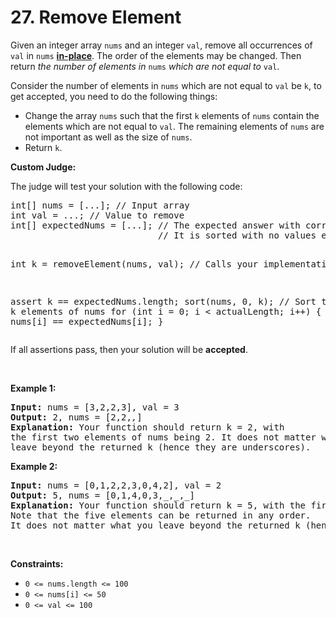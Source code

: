 <div><h1>27. Remove Element</h1></div>
<div><div><p>Given an integer array <code>nums</code> and an integer <code>val</code>, remove all occurrences of <code>val</code> in <code>nums</code> <a href="https://en.wikipedia.org/wiki/In-place_algorithm" target="_blank"><strong>in-place</strong></a>. The order of the elements may be changed. Then return <em>the number of elements in </em><code>nums</code><em> which are not equal to </em><code>val</code>.</p><p>Consider the number of elements in <code>nums</code> which are not equal to <code>val</code> be <code>k</code>, to get accepted, you need to do the following things:</p><ul><li>Change the array <code>nums</code> such that the first <code>k</code> elements of <code>nums</code> contain the elements which are not equal to <code>val</code>. The remaining elements of <code>nums</code> are not important as well as the size of <code>nums</code>.</li><li>Return <code>k</code>.</li></ul><p><strong>Custom Judge:</strong></p><p>The judge will test your solution with the following code:</p><pre>int[] nums = [...]; // Input array
int val = ...; // Value to remove
int[] expectedNums = [...]; // The expected answer with correct length.
                            // It is sorted with no values equaling val.

int k = removeElement(nums, val); // Calls your implementation

assert k == expectedNums.length;
sort(nums, 0, k); // Sort the first k elements of nums
for (int i = 0; i &lt; actualLength; i++) {
    assert nums[i] == expectedNums[i];
}
</pre><p>If all assertions pass, then your solution will be <strong>accepted</strong>.</p><p>&nbsp;</p><p><strong>Example 1:</strong></p><pre><strong>Input:</strong> nums = [3,2,2,3], val = 3
<strong>Output:</strong> 2, nums = [2,2,_,_]
<strong>Explanation:</strong> Your function should return k = 2, with the first two elements of nums being 2.
It does not matter what you leave beyond the returned k (hence they are underscores).</pre>
<p><strong>Example 2:</strong></p>
<pre><strong>Input:</strong> nums = [0,1,2,2,3,0,4,2], val = 2
<strong>Output:</strong> 5, nums = [0,1,4,0,3,_,_,_]
<strong>Explanation:</strong> Your function should return k = 5, with the first five elements of nums containing 0, 0, 1, 3, and 4.
Note that the five elements can be returned in any order.
It does not matter what you leave beyond the returned k (hence they are underscores).
</pre>
<p>&nbsp;</p>
<p><strong>Constraints:</strong></p>
<ul><li><code>0 &lt;= nums.length &lt;= 100</code></li><li><code>0 &lt;= nums[i] &lt;= 50</code></li><li><code>0 &lt;= val &lt;= 100</code></li></ul></div>